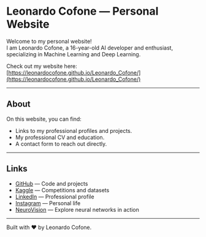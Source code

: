 # Leonardo Cofone — Personal Website

Welcome to my personal website!  
I am Leonardo Cofone, a 16-year-old AI developer and enthusiast, specializing in Machine Learning and Deep Learning.  

Check out my website here: [https://leonardocofone.github.io/Leonardo_Cofone/](https://leonardocofone.github.io/Leonardo_Cofone/)

---

## About

On this website, you can find:

- Links to my professional profiles and projects.
- My professional CV and education.
- A contact form to reach out directly.

---

## Links

- [GitHub](https://github.com/LeonardoCofone) — Code and projects  
- [Kaggle](https://www.kaggle.com/zlatan599) — Competitions and datasets  
- [LinkedIn](https://www.linkedin.com/in/leonardo-cofone-914228361/) — Professional profile  
- [Instagram](https://www.instagram.com/leo.cofonee/) — Personal life  
- [NeuroVision](https://leonardocofone.github.io/NeuroVision/) — Explore neural networks in action

---

Built with ❤️ by Leonardo Cofone.
